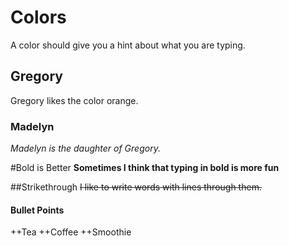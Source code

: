 # Colors
A color should give you a hint about what you are typing.

## Gregory
Gregory likes the color orange.

### Madelyn
_Madelyn is the daughter of Gregory._

#Bold is Better
**Sometimes I think that typing in bold is more fun**

##Strikethrough
~~I like to write words with lines through them.~~

#### Bullet Points
++Tea
++Coffee
++Smoothie

